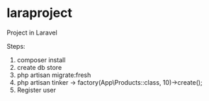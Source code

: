 # laraproject
Project in Laravel

Steps:
1. composer install
2. create db store
3. php artisan migrate:fresh
4. php artisan tinker ->
	factory(App\Products::class, 10)->create();
5. Register user
